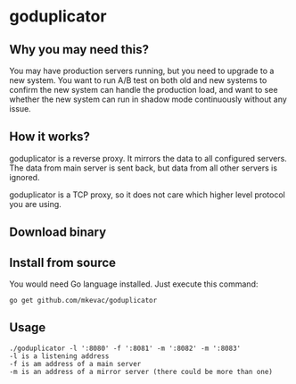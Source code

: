 goduplicator
============

Why you may need this?
----------------------
You may have production servers running, but you need to upgrade to a new system. You want to run A/B test on both old and new systems to confirm the new
system can handle the production load, and want to see whether the new system can run in shadow mode continuously without any issue.

How it works?
-------------
goduplicator is a reverse proxy. It mirrors the data to all configured servers. The data from main server is sent back, but data from all other servers is ignored.

goduplicator is a TCP proxy, so it does not care which higher level protocol you are using.

Download binary
---------------

Install from source
-------------------
You would need Go language installed. Just execute this command:
```
go get github.com/mkevac/goduplicator
```

Usage
-----
```
./goduplicator -l ':8080' -f ':8081' -m ':8082' -m ':8083'
-l is a listening address
-f is am address of a main server
-m is an address of a mirror server (there could be more than one)
```
